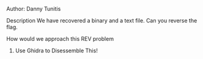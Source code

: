 
Author: Danny Tunitis

Description
We have recovered a binary and a text file. Can you reverse the flag.




How would we approach this REV problem 



1. Use Ghidra to Disessemble This! 

